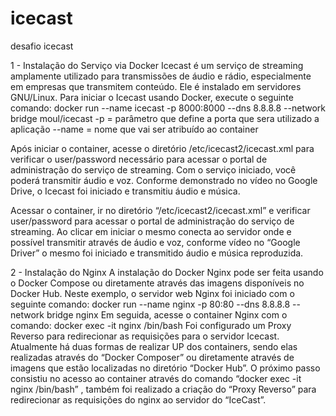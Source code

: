 # icecast
desafio icecast

1 - Instalação do Serviço via Docker
Icecast é um serviço de streaming amplamente utilizado para transmissões de áudio e rádio, especialmente em empresas que transmitem conteúdo. Ele é instalado em servidores GNU/Linux.
Para iniciar o Icecast usando Docker, execute o seguinte comando:
docker run --name icecast -p 8000:8000 --dns 8.8.8.8 --network bridge  moul/icecast
-p = parâmetro que define a porta que sera utilizado a aplicação
--name = nome que vai ser atribuído ao container 

Após iniciar o container, acesse o diretório /etc/icecast2/icecast.xml para verificar o user/password necessário para acessar o portal de administração do serviço de streaming. Com o serviço iniciado, você poderá transmitir áudio e voz. Conforme demonstrado no vídeo no Google Drive, o Icecast foi iniciado e transmitiu áudio e música.

Acessar o container, ir no diretório “/etc/icecast2/icecast.xml” e verificar user/password para acessar o portal de administração do serviço de streaming.
Ao clicar em iniciar o mesmo conecta ao servidor onde e possível transmitir através de áudio e voz, conforme vídeo no “Google Driver” o mesmo foi iniciado e transmitido áudio e música reproduzida.


2 - Instalação do Nginx
A instalação do Docker Nginx pode ser feita usando o Docker Compose ou diretamente através das imagens disponíveis no Docker Hub.
Neste exemplo, o servidor web Nginx foi iniciado com o seguinte comando:
docker run --name nginx -p 80:80 --dns 8.8.8.8 --network bridge nginx
Em seguida, acesse o container Nginx com o comando:
docker exec -it nginx /bin/bash
Foi configurado um Proxy Reverso para redirecionar as requisições para o servidor Icecast.
Atualmente há duas formas de realizar UP dos containers, sendo elas realizadas através do “Docker Composer” ou diretamente através de imagens que estão localizadas no diretório “Docker Hub”.
O próximo passo consistiu no acesso ao container através do comando “docker exec -it nginx  /bin/bash” , também foi realizado a criação do “Proxy Reverso”  para redirecionar as requisições do nginx ao servidor do “IceCast”.
